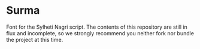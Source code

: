 Surma
=====

Font for the Sylheti Nagri script. The contents of this repository are still in flux and incomplete, so we strongly recommend you neither fork nor bundle the project at this time.

